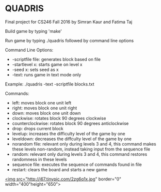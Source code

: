 # QUADRIS
Final project for CS246 Fall 2016 by Simran Kaur and Fatima Taj

Build game by typing 'make'

Run game by typing ./quadris followed by command line options

Command Line Options:
- -scriptfile file: generates block based on file
- -startlevel x: starts game on level x
- -seed x: sets seed as x
- -text: runs game in text mode only

Example: ./quadris -text -scriptfile blocks.txt

Commands:
- left: moves block one unit left
- right: moves block one unit right
- down: moves block one unit down
- clockwise: rotates block 90 degrees clockwise
- counterclockwise: rotates block 90 degrees anticlockwise
- drop: drops current block
- levelup: increases the difficulty level of the game by one 
- leveldown: decreases the diffculty level of the game by one
- norandom file: relevant only during levels 3 and 4, this command makes these levels non-random, instead taking input from the sequence file
- random: relevant only during levels 3 and 4, this command restores randomness in these levels
- sequence file: executes the sequence of commands found in file
- restart: clears the board and starts a new game


<a href="http://tinypic.com?ref=2zg6q1x" target="_blank"><img src="http://i67.tinypic.com/2zg6q1x.jpg" border="0" width="400"height="650"></a>
